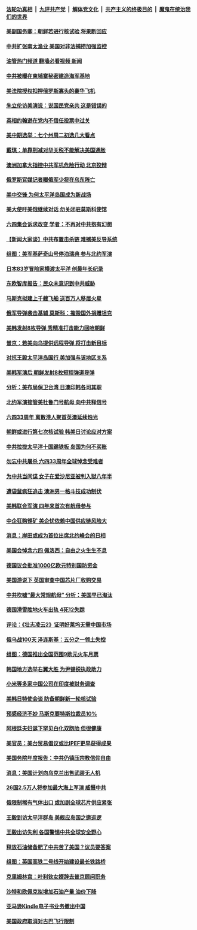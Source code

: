 ####  [法轮功真相](../../../../basic/blob/master/README.md?t=06072001) &nbsp;|&nbsp; [九评共产党](../../../../9ping.md/blob/master/README.md?t=06072001) &nbsp;|&nbsp; [解体党文化](../../../../jtdwh.md/blob/master/README.md?t=06072001)  &nbsp;|&nbsp; [共产主义的终极目的](../../../../gczydzjmd.md/blob/master/README.md?t=06072001) &nbsp;|&nbsp; [魔鬼在统治我们的世界](../../../../mgztzwmdsj.md/blob/master/README.md?t=06072001) 

#### [美副国务卿：朝鲜若进行核试验 将果断回应](../pages/nsc418/n13754039.md?t=06072001) 

#### [中共扩张南太渔业 美国对非法捕捞加强监控](../pages/nsc418/n13753956.md?t=06072001) 

#### [油管热门频道 翻墙必看视频 新闻](http://45.76.130.85:81/youtube.html?06072001)

#### [中共被曝在柬埔寨秘密建造海军基地](../pages/nsc418/n13753906.md?t=06072001) 

#### [美法院授权扣押俄罗斯寡头的豪华飞机](../pages/nsc418/n13753860.md?t=06072001) 

#### [朱立伦访美演说：说国民党亲共 这是错误的](../pages/nsc418/n13753782.md?t=06072001) 

#### [英相约翰逊在党内不信任投票中过关](../pages/nsc418/n13753607.md?t=06072001) 

#### [美中期选举：七个州周二初选几大看点](../pages/nsc418/n13753568.md?t=06072001) 

#### [戴琪：单靠削减对华关税不能解决美国通胀](../pages/nsc418/n13753645.md?t=06072001) 

#### [澳洲加拿大指控中共军机危险行动 北京狡辩](../pages/nsc418/n13753556.md?t=06072001) 

#### [俄罗斯官媒记者曝俄军少将在乌东阵亡](../pages/nsc418/n13753573.md?t=06072001) 

#### [美中交锋 为何太平洋岛国成为新战场](../pages/nsc418/n13753575.md?t=06072001) 

#### [美大使吁美俄继续对话 勿关闭驻莫斯科使馆](../pages/nsc418/n13753440.md?t=06072001) 

#### [六四集会诉求改变 学者：不再对中共抱有幻想](../pages/nsc418/n13753532.md?t=06072001) 

#### [【新闻大家谈】中共布置击杀链 难撼美反导系统](../pages/nsc418/n13753489.md?t=06072001) 

#### [组图：美军基萨奇山号停泊瑞典 参与北约军演](../pages/nsc418/n13753356.md?t=06072001) 

#### [日本83岁冒险家横渡太平洋 创最年长纪录](../pages/nsc418/n13753108.md?t=06072001) 

#### [东欧智库报告：民众未意识到中共威胁](../pages/nsc418/n13753296.md?t=06072001) 

#### [马斯克拟建上千艘飞船 送百万人移居火星](../pages/nsc418/n13753158.md?t=06072001) 

#### [俄军导弹袭击基辅 莫斯科：摧毁国外捐赠坦克](../pages/nsc418/n13753127.md?t=06072001) 

#### [美韩发射8枚导弹 秀精准打击能力回呛朝鲜](../pages/nsc418/n13753095.md?t=06072001) 

#### [普京：若美向乌提供远程导弹 将打击新目标](../pages/nsc418/n13752865.md?t=06072001) 

#### [对抗王毅太平洋岛国行 美加强与该地区关系](../pages/nsc418/n13752906.md?t=06072001) 

#### [美韩军演后 朝鲜发射8枚短程弹道导弹](../pages/nsc418/n13752806.md?t=06072001) 

#### [分析：美布局保卫台湾 日澳印韩各司其职](../pages/nsc418/n13751378.md?t=06072001) 

#### [北约军演接管美杜鲁门号航母 向中共释信号](../pages/nsc418/n13751927.md?t=06072001) 

#### [六四33周年 离散港人聚首英澳延续烛光](../pages/nsc418/n13752591.md?t=06072001) 

#### [朝鲜或进行第七次核试验 韩美日讨论应对方案](../pages/nsc418/n13752358.md?t=06072001) 

#### [中共拉拢太平洋十国踢铁板 岛国为何不买账](../pages/nsc418/n13752471.md?t=06072001) 

#### [勿忘中共屠杀 六四33周年全球悼念受难者](../pages/nsc418/n13752461.md?t=06072001) 

#### [为中共当间谍 女子在爱沙尼亚被判入狱八年半](../pages/nsc418/n13752434.md?t=06072001) 

#### [遭袋鼠疯狂追击 澳洲男一格斗技成功制伏](../pages/nsc418/n13752208.md?t=06072001) 

#### [美韩联合军演 四年来首次有航母参与](../pages/nsc418/n13752328.md?t=06072001) 

#### [中企狂购锂矿 美企忧依赖中国供应链风险大](../pages/nsc418/n13752297.md?t=06072001) 

#### [消息：岸田或成为首位出席北约峰会的日相](../pages/nsc418/n13752191.md?t=06072001) 

#### [美国会悼念六四 佩洛西：自由之火生生不息](../pages/nsc418/n13752143.md?t=06072001) 

#### [德国议会批准1000亿欧元特别国防资金](../pages/nsc418/n13752061.md?t=06072001) 

#### [美国游说下 英国审查中国芯片厂收购交易](../pages/nsc418/n13751935.md?t=06072001) 

#### [中共吹嘘“最大常规航母” 分析：美国早已淘汰](../pages/nsc418/n13751624.md?t=06072001) 

#### [德国滑雪胜地火车出轨 4死12失踪](../pages/nsc418/n13751735.md?t=06072001) 

#### [评论：《壮志凌云2》证明好莱坞无需中国市场](../pages/nsc418/n13751832.md?t=06072001) 

#### [俄乌战100天 泽连斯基：五分之一领土失控](../pages/nsc418/n13751764.md?t=06072001) 

#### [组图：德国推出全国范围9欧元火车月票](../pages/nsc418/n13751473.md?t=06072001) 

#### [韩国地方选举右翼大胜 为尹锡锐执政助力](../pages/nsc418/n13751702.md?t=06072001) 

#### [小米等多家中国公司在印度被财务调查](../pages/nsc418/n13751723.md?t=06072001) 

#### [美韩日特使会谈 防备朝鲜新一轮核试验](../pages/nsc418/n13751641.md?t=06072001) 

#### [预感经济不妙 马斯克要特斯拉裁员10%](../pages/nsc418/n13751653.md?t=06072001) 

#### [阿根廷夫妇诞下罕见白化双胞胎 但很健康](../pages/nsc418/n13751463.md?t=06072001) 

#### [美官员：美台贸易倡议或比IPEF更早获得成果](../pages/nsc418/n13751454.md?t=06072001) 

#### [美国务院年度报告：中共仍镇压宗教信仰自由](../pages/nsc418/n13751412.md?t=06072001) 

#### [消息：美国计划向乌克兰出售武装无人机](../pages/nsc418/n13751366.md?t=06072001) 

#### [26国2.5万人将参加最大海上军演 威慑中共](../pages/nsc418/n13751040.md?t=06072001) 

#### [俄限制稀有气体出口 或加剧全球芯片供应紧张](../pages/nsc418/n13751172.md?t=06072001) 

#### [王毅到访太平洋群岛 美舰应岛国之邀巡逻](../pages/nsc418/n13751112.md?t=06072001) 

#### [王毅出访失利 各国警惕中共全球安全野心](../pages/nsc418/n13751115.md?t=06072001) 

#### [释放石油储备肥了中共苦了美国？议员要答案](../pages/nsc418/n13751053.md?t=06072001) 

#### [组图：英国高铁二号线开始建设最长铁路桥](../pages/nsc418/n13751051.md?t=06072001) 

#### [克里姆林宫：叶利钦女婿辞去普京顾问职务](../pages/nsc418/n13751029.md?t=06072001) 

#### [沙特和欧佩克拟增加石油产量 油价下降](../pages/nsc418/n13750979.md?t=06072001) 

#### [亚马逊Kindle电子书业务撤出中国](../pages/nsc418/n13750981.md?t=06072001) 

#### [美国政府取消对古巴飞行限制](../pages/nsc418/n13750556.md?t=06072001) 

<img src='http://gfw-breaker.win/goodnews/indexes/nsc418.md' width='0px' height='0px'/>
